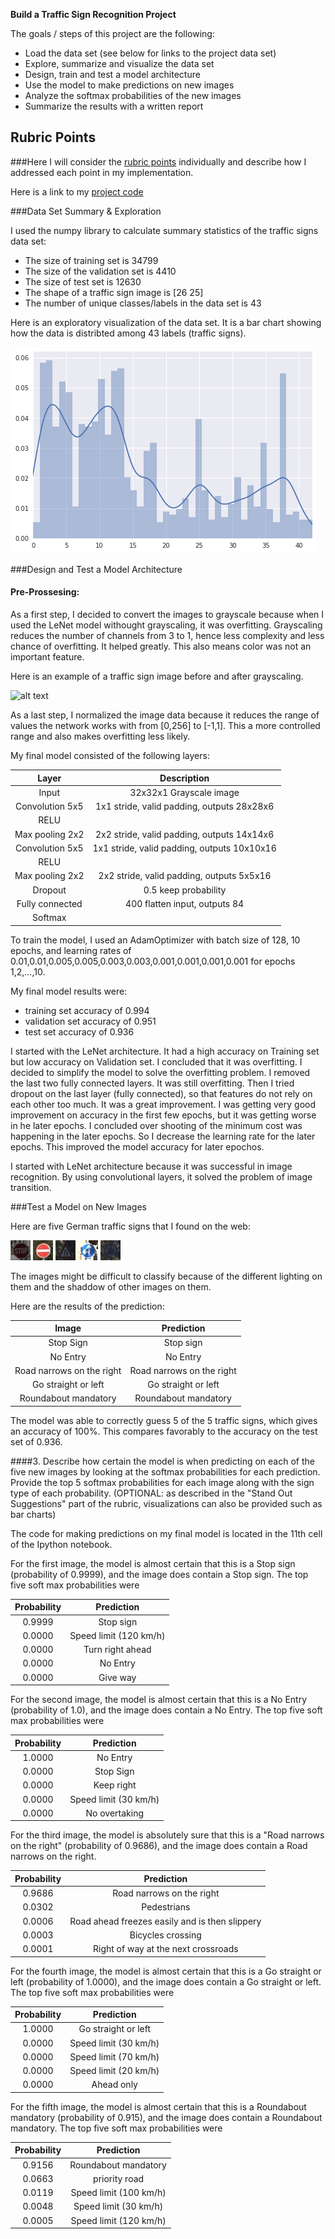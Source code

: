 **Build a Traffic Sign Recognition Project**

The goals / steps of this project are the following:
* Load the data set (see below for links to the project data set)
* Explore, summarize and visualize the data set
* Design, train and test a model architecture
* Use the model to make predictions on new images
* Analyze the softmax probabilities of the new images
* Summarize the results with a written report


[//]: # (Image References)

[image1]: ./examples/test_images/visualization.png "Visualization"
[image2]: ./examples/grayscale.jpg "Grayscaling"
[image3]: ./examples/random_noise.jpg "Random Noise"
[image4]: ./examples/test_images/14.jpg "Traffic Sign 1"
[image5]: ./examples/test_images/17.jpg "Traffic Sign 2"
[image6]: ./examples/test_images/24.jpg "Traffic Sign 3"
[image7]: ./examples/test_images/37.jpg "Traffic Sign 4"
[image8]: ./examples/test_images/40.jpg "Traffic Sign 5"

## Rubric Points
###Here I will consider the [rubric points](https://review.udacity.com/#!/rubrics/481/view) individually and describe how I addressed each point in my implementation.  

Here is a link to my [project code](https://github.com/hshirazi/CarND-Traffic-Sign-Classifier-Project/blob/master/Traffic_Sign_Classifier.ipynb)

###Data Set Summary & Exploration

I used the numpy library to calculate summary statistics of the traffic
signs data set:

* The size of training set is 34799
* The size of the validation set is 4410
* The size of test set is 12630
* The shape of a traffic sign image is [26 25]
* The number of unique classes/labels in the data set is 43

Here is an exploratory visualization of the data set. It is a bar chart showing how the data is distribted among 43 labels (traffic signs).

![alt text][image1]

###Design and Test a Model Architecture

#### Pre-Prossesing:

As a first step, I decided to convert the images to grayscale because when I used the LeNet model withought grayscaling, it was overfitting. Grayscaling reduces the number of channels from 3 to 1, hence less complexity and less chance of overfitting. It helped greatly. This also means color was not an important feature.

Here is an example of a traffic sign image before and after grayscaling.

![alt text][image2]

As a last step, I normalized the image data because it reduces the range of values the network works with from [0,256] to [-1,1]. This a more controlled range and also makes overfitting less likely.


My final model consisted of the following layers:

| Layer         		|     Description	        					| 
|:---------------------:|:---------------------------------------------:| 
| Input         		| 32x32x1 Grayscale image   							| 
| Convolution 5x5     	| 1x1 stride, valid padding, outputs 28x28x6 	|
| RELU					|												|
| Max pooling	2x2      	| 2x2 stride, valid padding, outputs 14x14x6 				|
| Convolution 5x5	    | 1x1 stride, valid padding, outputs 10x10x16      									|
| RELU					|												|
| Max pooling	2x2      	| 2x2 stride, valid padding, outputs 5x5x16 				|
| Dropout					|					0.5 keep probability							|
| Fully connected		| 400 flatten input, outputs 84       									|
| Softmax				|        									|
 

To train the model, I used an AdamOptimizer with batch size of 128, 10 epochs, and learning rates of 0.01,0.01,0.005,0.005,0.003,0.003,0.001,0.001,0.001,0.001 for epochs 1,2,...,10.

My final model results were:
* training set accuracy of 0.994
* validation set accuracy of 0.951 
* test set accuracy of 0.936

I started with the LeNet architecture. It had a high accuracy on Training set but low accuracy on Validation set. I concluded that it was overfitting. I decided to simplify the model to solve the overfitting problem. I removed the last two fully connected layers. It was still overfitting. Then I tried dropout on the last layer (fully connected), so that features do not rely on each other too much. It was a great improvement. I was getting very good improvement on accuracy in the first few epochs, but it was getting worse in he later epochs. I concluded over shooting of the minimum cost was happening in the later epochs. So I decrease the learning rate for the later epochs. This improved the model accuracy for later epochos.

I started with LeNet architecture because it was successful in image recognition. By using convolutional layers, it solved the problem of image transition.
 
###Test a Model on New Images

Here are five German traffic signs that I found on the web:

![alt text][image4] ![alt text][image5] ![alt text][image6] 
![alt text][image7] ![alt text][image8]

The images might be difficult to classify because of the different lighting on them and the shaddow of other images on them.

Here are the results of the prediction:

| Image			        |     Prediction	        					| 
|:---------------------:|:---------------------------------------------:| 
| Stop Sign      		| Stop sign   									| 
| No Entry     			| No Entry 										|
| Road narrows on the right	| Road narrows on the right	|
| Go straight or left	      		| Go straight or left					 				|
| Roundabout mandatory			| Roundabout mandatory     							|


The model was able to correctly guess 5 of the 5 traffic signs, which gives an accuracy of 100%. This compares favorably to the accuracy on the test set of 0.936.

####3. Describe how certain the model is when predicting on each of the five new images by looking at the softmax probabilities for each prediction. Provide the top 5 softmax probabilities for each image along with the sign type of each probability. (OPTIONAL: as described in the "Stand Out Suggestions" part of the rubric, visualizations can also be provided such as bar charts)

The code for making predictions on my final model is located in the 11th cell of the Ipython notebook.

For the first image, the model is almost certain that this is a Stop sign (probability of 0.9999), and the image does contain a Stop sign. The top five soft max probabilities were

| Probability         	|     Prediction	        					| 
|:---------------------:|:---------------------------------------------:| 
| 0.9999         			| Stop sign   									| 
| 0.0000     				| Speed limit (120 km/h)	 										|
| 0.0000					| Turn right ahead											|
| 0.0000	      			| No Entry					 				|
| 0.0000				    | Give way    							|

For the second image, the model is almost certain that this is a No Entry (probability of 1.0), and the image does contain a No Entry. The top five soft max probabilities were

| Probability         	|     Prediction	        					| 
|:---------------------:|:---------------------------------------------:| 
| 1.0000         			| No Entry   									| 
| 0.0000     				| Stop Sign 										|
| 0.0000					| Keep right											|
| 0.0000	      			| Speed limit (30 km/h)					 				|
| 0.0000				    | No overtaking     							|

For the third image, the model is absolutely sure that this is a "Road narrows on the right" (probability of 0.9686), and the image does contain a Road narrows on the right.

| Probability         	|     Prediction	        					| 
|:---------------------:|:---------------------------------------------:| 
| 0.9686         			| Road narrows on the right  									| 
| 0.0302     				| Pedestrians 										|
| 0.0006					| Road ahead freezes easily and is then slippery											|
| 0.0003	      			| Bicycles crossing					 				|
| 0.0001				    | Right of way at the next crossroads    							|


For the fourth image, the model is almost certain that this is a Go straight or left (probability of 1.0000), and the image does contain a Go straight or left. The top five soft max probabilities were


| Probability         	|     Prediction	        					| 
|:---------------------:|:---------------------------------------------:| 
| 1.0000         			| Go straight or left	   									| 
| 0.0000     				| Speed limit (30 km/h) 										|
| 0.0000					| Speed limit (70 km/h)											|
| 0.0000	      			| Speed limit (20 km/h)					 				|
| 0.0000				    | Ahead only     							|

For the fifth image, the model is almost certain that this is a Roundabout mandatory (probability of 0.915), and the image does contain a Roundabout mandatory. The top five soft max probabilities were


| Probability         	|     Prediction	        					| 
|:---------------------:|:---------------------------------------------:| 
| 0.9156         			| Roundabout mandatory	   									| 
| 0.0663     				| priority road 										|
| 0.0119					| Speed limit (100 km/h)											|
| 0.0048	      			| Speed limit (30 km/h)					 				|
| 0.0005				    | Speed limit (120 km/h)    							|


